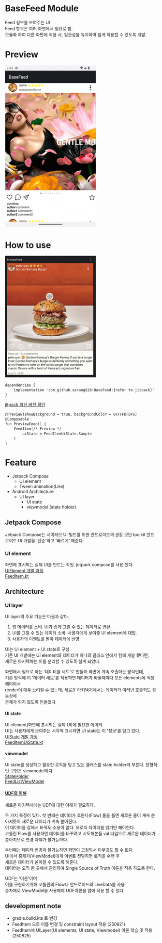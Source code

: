 # BaseFeed Module

Feed 정보를 보여주는 UI<br>
Feed 항목은 여러 화면에서 필요로 함.<br>
모듈화 하여 다른 화면에 적용 시, 일관성을 유지하며 쉽게 적용할 수 있도록 개발.

# Preview

<img src="./screenshot/demonstrate.gif" alt="image" width="300" >

# How to use

<img src="./screenshot/preview.png" alt="image" width="300" >

```
dependencies {
	implementation 'com.github.sarang628:BaseFeed:{refer to jitpack}'
}	
```
[jitpack 최신 버전 확인](https://jitpack.io/#sarang628/BaseFeed)

```
@Preview(showBackground = true, backgroundColor = 0xFFFDFDF6)
@Composable
fun PreviewFeed() {
    FeedItem(/* Preview */
        uiState = FeedItemUiState.Sample
    )
}
```

# Feature

- Jetpack Compose
  - UI element
  - Tween animation(Like)
- Android Architecture
    - UI layer
        - UI state
        - viewmodel (state holder)

## Jetpack Compose
Jetpack Compose는 네이티브 UI 빌드를 위한 안드로이드의 권장 모던 toolkit
안드로이드 UI 개발을 '단순'하고 '빠르게' 해준다.

### UI element

화면에 표시되는 실제 UI를 만드는 작업. jetpack compose를 사용 했다.<br>
[UIElement 개발 과정](/documents/UIElement.md)<br>
[FeedItem.kt](/library/src/main/java/com/sarang/torang/compose/feed/FeedItem.kt)

## Architecture

### UI layer

UI layer의 주요 기능은 다음과 같다.<br>
1. 앱 데이터를 소비. UI가 쉽게 그릴 수 있는 데이터로 변환
2. UI를 그릴 수 있는 데이터 소비. 사용자에게 보여줄 UI element에 대입.
3. 사용자의 이벤트를 받아 데이터에 반영

UI는 UI element + UI state로 구성<br>
기존 UI 개발에는 UI element와 데이터가 하나의 클래스 안에서 함께 개발 했다면,<br>
새로운 아키텍처는 이를 분리할 수 있도록 설계 되었다.

화면에서 필요로 하는 '데이터를 세트'로 만들어 화면에 계속 호출하는 방식인데,<br>
기존 방식에 이 '데이터 세트'를 적용하면 데이터가 바뀔때마다 모든 elements에 적용해야되서<br>
render이 매우 느려질 수 있는데, 새로운 아키텍처에서는 데이터가 여러번 호출되도 성능상에<br>
문제가 되지 않도록 만들었다.

#### UI state

UI element(화면에 표시되는 실제 UI)에 필요한 데이터.<br>
UI는 사용자에게 보여주는 시각적 표시라면 UI state는 이 '정보'를 담고 있다.<br>
[UIState 개발 과정](/documents/UIState.md)<br>
[FeedItemUiState.kt](/library/src/main/java/com/sarang/torang/data/basefeed/FeedItemUiState.kt)

#### viewmodel

UI state를 생성하고 필요한 로직을 담고 있는 클래스를 state holder라 부른다. 전형적인 구현은 viewmodel이다.<br>
[StateHolder](/documents/StateHolder.md)<br>
[FeedListViewModel](app/src/main/java/com/sarang/torang/compose/FeedListViewModel.kt)


#### [UDF의 이해](https://developer.android.com/topic/architecture#unidirectional-data-flow)

새로운 아키텍처에는 UDF에 대한 이해가 필요하다.

두 가지 특징이 있다.
첫 번째는 데이터가 흐른다(Flow) 물을 틀면 새로운 물이 계속 쏟아지듯이 새로운 데이터가 계속 쏟아진다.<br>
이 데이터를 잡에서 바꿔도 소용이 없다. 오로지 데이터를 읽기만 해야한다.<br>
코틀린 Flow를 사용하면 데이터를 바꾸려고 시도해본들 val 타입으로 새로운 데이터가 쏟아지므로 변경 자체가 불가능하다.<br>

두번째는 데이터 변경이 불가능하면 화면이 고정되서 아무것도 할 수 없다.<br> 
UI에서 중재자(ViewModel)에게 이벤트 전달하면 로직을 수행 후<br>
새로운 데이터가 쏟아질 수 있도록 해준다.<br> 
데이터는 오직 한 곳에서 관리하여 Single Source of Truth 이론을 적용 하도록 한다.

UDF는 '이론'이며<br>
이를 구현하기위해 코틀린의 Flow나 안드로이드의 LiveData를 사용<br>
중자재로 ViewModel을 사용해야 UDF이론을 앱에 적용 할 수 있다.

## development note

- gradle.build.kts 로 변경
- FeedItem 으로 이름 변경 및 constraint layout 적용 (250821)
- FeedItem에 UILayer(UI elements, UI state, Viewmodel) 이론 학습 및 적용 (250825)